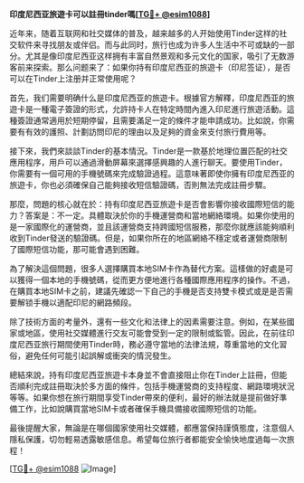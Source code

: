 **印度尼西亚旅遊卡可以註冊tinder嗎[[TG💪+ @esim1088](https://t.me/s/esim1088)]**

近年来，随着互联网和社交媒体的普及，越来越多的人开始使用Tinder这样的社交软件来寻找朋友或伴侣。而与此同时，旅行也成为许多人生活中不可或缺的一部分。尤其是像印度尼西亚这样拥有丰富自然景观和多元文化的国家，吸引了无数游客前来探索。那么问题来了：如果你持有印度尼西亚的旅遊卡（印尼签证），是否可以在Tinder上注册并正常使用呢？

首先，我们需要明确什么是印度尼西亚的旅遊卡。根據官方解釋，印度尼西亚的旅遊卡是一種電子簽證的形式，允許持卡人在特定時間內進入印尼進行旅遊活動。這種簽證通常適用於短期停留，且需要滿足一定的條件才能申請成功。比如說，你需要有有效的護照、計劃訪問印尼的理由以及足夠的資金來支付旅行費用等。

接下來，我們來談談Tinder的基本情況。Tinder是一款基於地理位置匹配的社交應用程序，用戶可以通過滑動屏幕來選擇感興趣的人進行聊天。要使用Tinder，你需要有一個可用的手機號碼來完成驗證過程。這意味著即使你擁有印度尼西亚的旅遊卡，你也必須確保自己能夠接收短信驗證碼，否則無法完成註冊步驟。

那麼，問題的核心就在於：持有印度尼西亚旅遊卡是否會影響你接收國際短信的能力？答案是：不一定。具體取決於你的手機運營商和當地網絡環境。如果你使用的是一家國際化的運營商，並且該運營商支持跨國短信服務，那麼你就應該能夠順利收到Tinder發送的驗證碼。但是，如果你所在的地區網絡不穩定或者運營商限制了國際短信功能，那可能會遇到困難。

為了解決這個問題，很多人選擇購買本地SIM卡作為替代方案。這樣做的好處是可以獲得一個本地的手機號碼，從而更方便地進行各種國際應用程序的操作。不過，在購買本地SIM卡之前，建議先確認一下自己的手機是否支持雙卡模式或是是否需要解锁手機以適配印尼的網路頻段。

除了技術方面的考量外，還有一些文化和法律上的因素需要注意。例如，在某些國家或地區，使用社交媒體進行交友可能會受到一定的限制或監管。因此，在前往印度尼西亚旅行期間使用Tinder時，務必遵守當地的法律法規，尊重當地的文化習俗，避免任何可能引起誤解或衝突的情況發生。

總結來說，持有印度尼西亚旅遊卡本身並不會直接阻止你在Tinder上註冊，但能否順利完成註冊取決於多方面的條件，包括手機運營商的支持程度、網路環境狀況等等。如果你想在旅行期間享受Tinder帶來的便利，最好的辦法就是提前做好準備工作，比如說購買當地SIM卡或者確保手機具備接收國際短信的功能。

最後提醒大家，無論是在哪個國家使用社交媒體，都應當保持謹慎態度，注意個人隱私保護，切勿輕易透露敏感信息。希望每位旅行者都能安全愉快地度過每一次旅程！

[[TG💪+ @esim1088](https://t.me/s/esim1088) ![Image](https://i.postimg.cc/4NQfJmqS/Snipaste-2025-05-13-00-14-12.png)]